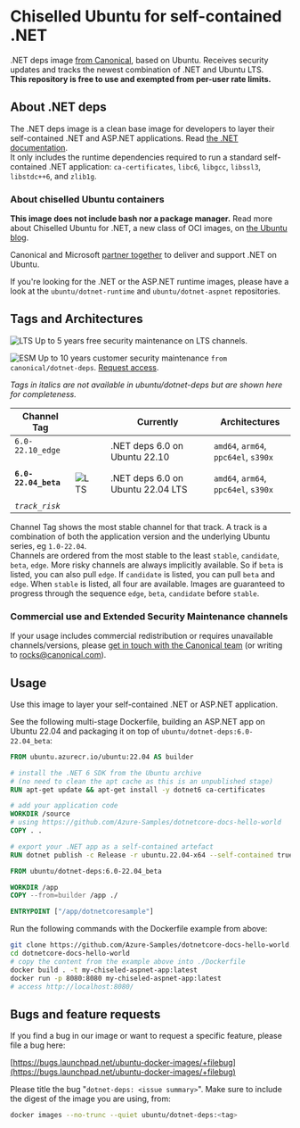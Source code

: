 # Chiselled Ubuntu for self-contained .NET

.NET deps image [from Canonical](https://ubuntu.com/security/docker-images), based on Ubuntu. Receives security updates and tracks the newest combination of .NET and Ubuntu LTS.     
**This repository is free to use and exempted from per-user rate limits.**


## About .NET deps

The .NET deps image is a clean base image for developers to layer their self-contained .NET and ASP.NET applications. Read [the .NET documentation](https://docs.microsoft.com/en-us/dotnet/core/deploying/).     
It only includes the runtime dependencies required to run a standard self-contained .NET application: `ca-certificates`, `libc6`, `libgcc`, `libssl3`, `libstdc++6`, and `zlib1g`.     

### About chiselled Ubuntu containers

**This image does not include bash nor a package manager.**
Read more about Chiselled Ubuntu for .NET, a new class of OCI images, on [the Ubuntu blog](https://ubuntu.com/blog/install-dotnet-on-ubuntu).         

Canonical and Microsoft [partner together](https://ubuntu.com/blog/install-dotnet-on-ubuntu) to deliver and support .NET on Ubuntu.

If you're looking for the .NET or the ASP.NET runtime images, please have a look at the `ubuntu/dotnet-runtime` and `ubuntu/dotnet-aspnet` repositories.


## Tags and Architectures
![LTS](https://assets.ubuntu.com/v1/0a5ff561-LTS%402x.png?h=17)
Up to 5 years free security maintenance on LTS channels.

![ESM](https://assets.ubuntu.com/v1/572f3fbd-ESM%402x.png?h=17)
Up to 10 years customer security maintenance `from canonical/dotnet-deps`. [Request access](https://ubuntu.com/security/docker-images#get-in-touch).

_Tags in italics are not available in ubuntu/dotnet-deps but are shown here for completeness._

| Channel Tag | | | Currently | Architectures |
|---|---|---|---|---|
 | `6.0-22.10_edge` &nbsp;&nbsp; |  | | .NET deps 6.0 on Ubuntu&nbsp;22.10&nbsp;| `amd64`, `arm64`, `ppc64el`, `s390x` |
 | **`6.0-22.04_beta`** &nbsp;&nbsp; | ![LTS](https://assets.ubuntu.com/v1/0a5ff561-LTS%402x.png?h=17) | | .NET deps 6.0 on Ubuntu&nbsp;22.04&nbsp;LTS| `amd64`, `arm64`, `ppc64el`, `s390x` |
| _`track_risk`_ |

Channel Tag shows the most stable channel for that track. A track is a combination of both the application version and the underlying Ubuntu series, eg `1.0-22.04`.     
Channels are ordered from the most stable to the least `stable`, `candidate`, `beta`, `edge`. More risky channels are always implicitly available. So if `beta` is listed, you can also pull `edge`. If `candidate` is listed, you can pull `beta` and `edge`. When `stable` is listed, all four are available. Images are guaranteed to progress through the sequence `edge`, `beta`, `candidate` before `stable`.

### Commercial use and Extended Security Maintenance channels
If your usage includes commercial redistribution or requires unavailable channels/versions, please [get in touch with the Canonical team](https://ubuntu.com/security/docker-images#get-in-touch) (or writing to rocks@canonical.com).

## Usage

Use this image to layer your self-contained .NET or ASP.NET application.

See the following multi-stage Dockerfile, building an ASP.NET app on Ubuntu 22.04
and packaging it on top of `ubuntu/dotnet-deps:6.0-22.04_beta`:

```Dockerfile
FROM ubuntu.azurecr.io/ubuntu:22.04 AS builder

# install the .NET 6 SDK from the Ubuntu archive
# (no need to clean the apt cache as this is an unpublished stage)
RUN apt-get update && apt-get install -y dotnet6 ca-certificates

# add your application code
WORKDIR /source
# using https://github.com/Azure-Samples/dotnetcore-docs-hello-world
COPY . .

# export your .NET app as a self-contained artefact
RUN dotnet publish -c Release -r ubuntu.22.04-x64 --self-contained true -o /app

FROM ubuntu/dotnet-deps:6.0-22.04_beta

WORKDIR /app
COPY --from=builder /app ./

ENTRYPOINT ["/app/dotnetcoresample"]
```

Run the following commands with the Dockerfile example from above:

```sh
git clone https://github.com/Azure-Samples/dotnetcore-docs-hello-world.git
cd dotnetcore-docs-hello-world
# copy the content from the example above into ./Dockerfile
docker build . -t my-chiseled-aspnet-app:latest
docker run -p 8080:8080 my-chiseled-aspnet-app:latest
# access http://localhost:8080/
```

<!-- 
#### Parameters

| Parameter | Description |
|---|---|
| `-e TZ=UTC` | Timezone. | -->

## Bugs and feature requests

If you find a bug in our image or want to request a specific feature, please file a bug here:

[https://bugs.launchpad.net/ubuntu-docker-images/+filebug](https://bugs.launchpad.net/ubuntu-docker-images/+filebug)

Please title the bug "`dotnet-deps: <issue summary>`". Make sure to include the digest of the image you are using, from:

```sh
docker images --no-trunc --quiet ubuntu/dotnet-deps:<tag>
```

